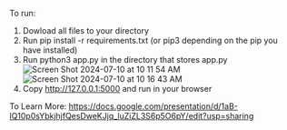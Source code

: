 To run: 
1. Dowload all files to your directory
2. Run pip install -r requirements.txt (or pip3 depending on the pip you have installed)
3. Run python3 app.py in the directory that stores app.py
![Screen Shot 2024-07-10 at 10 11 54 AM](https://github.com/yashvi-parmar/nba-draft-dss/assets/69638833/02b31831-f79d-4775-9a30-9330260bc114)
![Screen Shot 2024-07-10 at 10 16 43 AM](https://github.com/yashvi-parmar/nba-draft-dss/assets/69638833/2f8c51b7-2d82-474d-bd34-df2a79fdc91f)
4. Copy http://127.0.0.1:5000 and run in your browser

To Learn More: 
https://docs.google.com/presentation/d/1aB-lQ10p0sYbkjhjfQesDweKJjq_luZiZL3S6p5O6pY/edit?usp=sharing 
